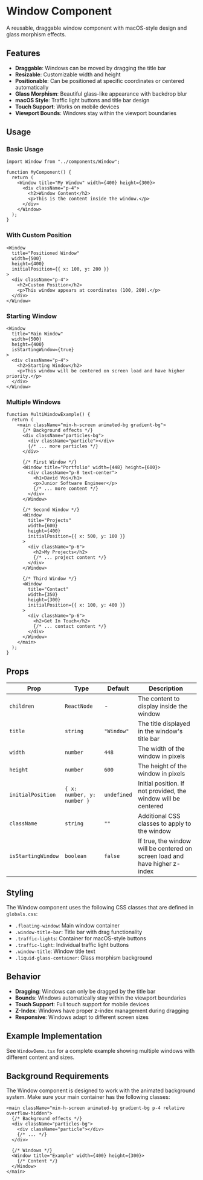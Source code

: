 # Window Component

A reusable, draggable window component with macOS-style design and glass morphism effects.

## Features

- **Draggable**: Windows can be moved by dragging the title bar
- **Resizable**: Customizable width and height
- **Positionable**: Can be positioned at specific coordinates or centered automatically
- **Glass Morphism**: Beautiful glass-like appearance with backdrop blur
- **macOS Style**: Traffic light buttons and title bar design
- **Touch Support**: Works on mobile devices
- **Viewport Bounds**: Windows stay within the viewport boundaries

## Usage

### Basic Usage

```tsx
import Window from "../components/Window";

function MyComponent() {
  return (
    <Window title="My Window" width={400} height={300}>
      <div className="p-4">
        <h2>Window Content</h2>
        <p>This is the content inside the window.</p>
      </div>
    </Window>
  );
}
```

### With Custom Position

```tsx
<Window 
  title="Positioned Window" 
  width={500} 
  height={400}
  initialPosition={{ x: 100, y: 200 }}
>
  <div className="p-4">
    <h2>Custom Position</h2>
    <p>This window appears at coordinates (100, 200).</p>
  </div>
</Window>
```

### Starting Window

```tsx
<Window 
  title="Main Window" 
  width={500} 
  height={400}
  isStartingWindow={true}
>
  <div className="p-4">
    <h2>Starting Window</h2>
    <p>This window will be centered on screen load and have higher priority.</p>
  </div>
</Window>
```

### Multiple Windows

```tsx
function MultiWindowExample() {
  return (
    <main className="min-h-screen animated-bg gradient-bg">
      {/* Background effects */}
      <div className="particles-bg">
        <div className="particle"></div>
        {/* ... more particles */}
      </div>
      
      {/* First Window */}
      <Window title="Portfolio" width={448} height={600}>
        <div className="p-8 text-center">
          <h1>David Vos</h1>
          <p>Junior Software Engineer</p>
          {/* ... more content */}
        </div>
      </Window>
      
      {/* Second Window */}
      <Window 
        title="Projects" 
        width={600} 
        height={400} 
        initialPosition={{ x: 500, y: 100 }}
      >
        <div className="p-6">
          <h2>My Projects</h2>
          {/* ... project content */}
        </div>
      </Window>
      
      {/* Third Window */}
      <Window 
        title="Contact" 
        width={350} 
        height={300} 
        initialPosition={{ x: 100, y: 400 }}
      >
        <div className="p-6">
          <h2>Get In Touch</h2>
          {/* ... contact content */}
        </div>
      </Window>
    </main>
  );
}
```

## Props

| Prop | Type | Default | Description |
|------|------|---------|-------------|
| `children` | `ReactNode` | - | The content to display inside the window |
| `title` | `string` | `"Window"` | The title displayed in the window's title bar |
| `width` | `number` | `448` | The width of the window in pixels |
| `height` | `number` | `600` | The height of the window in pixels |
| `initialPosition` | `{ x: number, y: number }` | `undefined` | Initial position. If not provided, the window will be centered |
| `className` | `string` | `""` | Additional CSS classes to apply to the window |
| `isStartingWindow` | `boolean` | `false` | If true, the window will be centered on screen load and have higher z-index |

## Styling

The Window component uses the following CSS classes that are defined in `globals.css`:

- `.floating-window`: Main window container
- `.window-title-bar`: Title bar with drag functionality
- `.traffic-lights`: Container for macOS-style buttons
- `.traffic-light`: Individual traffic light buttons
- `.window-title`: Window title text
- `.liquid-glass-container`: Glass morphism background

## Behavior

- **Dragging**: Windows can only be dragged by the title bar
- **Bounds**: Windows automatically stay within the viewport boundaries
- **Touch Support**: Full touch support for mobile devices
- **Z-Index**: Windows have proper z-index management during dragging
- **Responsive**: Windows adapt to different screen sizes

## Example Implementation

See `WindowDemo.tsx` for a complete example showing multiple windows with different content and sizes.

## Background Requirements

The Window component is designed to work with the animated background system. Make sure your main container has the following classes:

```tsx
<main className="min-h-screen animated-bg gradient-bg p-4 relative overflow-hidden">
  {/* Background effects */}
  <div className="particles-bg">
    <div className="particle"></div>
    {/* ... */}
  </div>
  
  {/* Windows */}
  <Window title="Example" width={400} height={300}>
    {/* Content */}
  </Window>
</main>
``` 